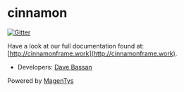 # cinnamon

[![Gitter](https://badges.gitter.im/MagenTys/cinnamon.svg)](https://gitter.im/MagenTys/cinnamon?utm_source=badge&utm_medium=badge&utm_campaign=pr-badge&utm_content=badge)

Have a look at our full documentation found at:           
[http://cinnamonframe.work](http://cinnamonframe.work).
            
* Developers: [Dave Bassan](@davebassan)

Powered by [MagenTys](http://magentys.io)
